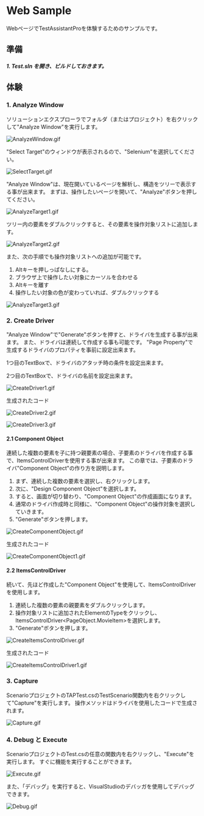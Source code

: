 # Web Sample
WebページでTestAssistantProを体験するためのサンプルです。

準備
-------------
##### 1. Test.sln を開き、ビルドしておきます。

体験
-------------
### 1. Analyze Window
ソリューションエクスプローラでフォルダ（またはプロジェクト）を右クリックして"Analyze Window"を実行します。

 ![AnalyzeWindow.gif](Img/AnalyzeWindow.gif)

"Select Target"のウィンドウが表示されるので、"Selenium"を選択してください。

 ![SelectTarget.gif](Img/SelectTarget.gif)
 
"Analyze Window"は、現在開いているページを解析し、構造をツリーで表示する事が出来ます。
まずは、操作したいページを開いて、"Analyze"ボタンを押してください。

 ![AnalyzeTarget1.gif](Img/AnalyzeTarget1.gif)

ツリー内の要素をダブルクリックすると、その要素を操作対象リストに追加します。

 ![AnalyzeTarget2.gif](Img/AnalyzeTarget2.gif)

また、次の手順でも操作対象リストへの追加が可能です。

1. Altキーを押しっぱなしにする。
2. ブラウザ上で操作したい対象にカーソルを合わせる
3. Altキーを離す
4. 操作したい対象の色が変わっていれば、ダブルクリックする

 ![AnalyzeTarget3.gif](Img/AnalyzeTarget3.gif)

### 2. Create Driver
"Analyze Window"で"Generate"ボタンを押すと、ドライバを生成する事が出来ます。
また、ドライバは連続して作成する事も可能です。
"Page Property"で生成するドライバのプロパティを事前に設定出来ます。

1つ目のTextBoxで、ドライバのアタッチ時の条件を設定出来ます。

2つ目のTextBoxで、ドライバの名前を設定出来ます。

 ![CreateDriver1.gif](Img/CreateDriver1.gif)
 
 生成されたコード

 ![CreateDriver2.gif](Img/CreateDriver2.gif)
 
 ![CreateDriver3.gif](Img/CreateDriver3.gif)
 
#### 2.1 Component Object
連続した複数の要素を子に持つ親要素の場合、子要素のドライバを作成する事で、ItemsControlDriver<T>を使用する事が出来ます。
この章では、子要素のドライバ"Component Object"の作り方を説明します。

1. まず、連続した複数の要素を選択し、右クリックします。
2. 次に、"Design Component Object"を選択します。
3. すると、画面が切り替わり、"Component Object"の作成画面になります。
4. 通常のドライバ作成時と同様に、"Component Object"の操作対象を選択していきます。
5. "Generate"ボタンを押します。

 ![CreateComponentObject.gif](Img/CreateComponentObject.gif)
 
 生成されたコード

 ![CreateComponentObject1.gif](Img/CreateComponentObject1.gif)
 
#### 2.2 ItemsControlDriver<T>
続いて、先ほど作成した"Component Object"を使用して、ItemsControlDriver<T>を使用します。

1. 連続した複数の要素の親要素をダブルクリックします。
2. 操作対象リストに追加されたElementのTypeをクリックし、ItemsControlDriver<PageObject.MovieItem>を選択します。
3. "Generate"ボタンを押します。

 ![CreateItemsControlDriver.gif](Img/CreateItemsControlDriver.gif)
 
 生成されたコード

 ![CreateItemsControlDriver1.gif](Img/CreateItemsControlDriver1.gif)
 
### 3. Capture
ScenarioプロジェクトのTAPTest.csのTestScenario関数内を右クリックして"Capture"を実行します。
操作メソッドはドライバを使用したコードで生成されます。

 ![Capture.gif](Img/Capture.gif)
 
### 4. Debug と Execute
ScenarioプロジェクトのTest.csの任意の関数内を右クリックし、"Execute"を実行します。
すぐに機能を実行することができます。

 ![Execute.gif](Img/Execute.gif)
 
また、「デバッグ」を実行すると、VisualStudioのデバッガを使用してデバッグできます。

 ![Debug.gif](Img/Debug.gif)


